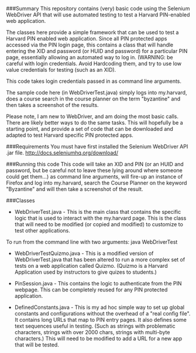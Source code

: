 ###Summary
This repository contains (very) basic code using the Selenium WebDriver API that will use automated testing to test a Harvard PIN-enabled web application.

The classes here provide a simple framework that can be used to test a Harvard PIN enabled web application.  Since all PIN protected apps accessed via the PIN login page, this contains a class that will handle entering the XID and password (or HUID and password) for a particular PIN page, essentially allowing an automated way to log in. (WARNING: be careful with login credentials. Avoid Hardcoding them, and try to use low value credentials for testing (such as an XID). 

This code takes login credentials passed in as command line arguments.

The sample code here (in WebDriverTest.java) simply logs into my.harvard, does a course search in the course planner on the term "byzantine" and then takes a screenshot of the results. 

Please note, I am new to WebDriver, and am doing the most basic calls.  There are likely better ways to do the same tasks. This will hopefully be a starting point, and provide a set of code that can be downloaded and adapted to test Harvard specific PIN protected apps. 

###Requirements 
You must have first installed the Selenium WebDriver API .jar file. http://docs.seleniumhq.org/download/

###Running this code
This code will take an XID and PIN (or an HUID and password, but be careful not to leave these lying around where someone could get them...) as command line arguments, will fire-up an instance of Firefox and log into my.harvard, search the Course Planner on the keyword "Byzantine" and will then take a screenshot of the result. 


###Classes

- WebDriverTest.java - This is the main class that contains the specific logic that is used to interact with the my.harvard page.  This is the class that will need to be modified (or copied and modified) to customize to test other applications. 

To run from the command line with two arguments:   java WebDriverTest <xid or huid> <xid password or PIN>

- WebDriverTestQuizmo.java - This is a modified version of WebDriverTest.java that has been altered to run a more complex set of tests on a web application called Quizmo. (Quizmo is a Harvard Application used by instructors to give quizes to students.) 

- PinSession.java - This contains the logic to authenticate from the PIN webpage.  This can be completely reused for any PIN protected application.

- DefinedConstants.java - This is my ad hoc simple way to set up global constants and configurations without the overhead of a "real config file". It contains long URLs that map to PIN entry pages. It also defines some text sequences useful in testing. (Such as strings with problematic characters, strings with over 2000 chars, strings with multi-byte characters.)   This will need to be modified to add a URL for a new app that will be tested. 
